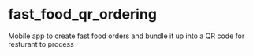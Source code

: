 # fast_food_qr_ordering

Mobile app to create fast food orders and bundle it up into a QR code for resturant to process